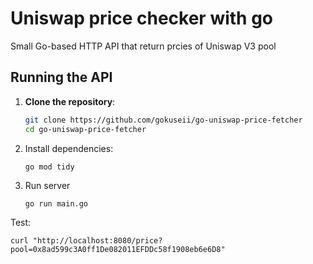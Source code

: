 # Uniswap price checker with go 

Small Go-based HTTP API that return prcies of Uniswap V3 pool

## Running the API

1. **Clone the repository**:
   ```bash
   git clone https://github.com/gokuseii/go-uniswap-price-fetcher
   cd go-uniswap-price-fetcher
   ```

2. Install dependencies:

   ```
   go mod tidy
   ```

3. Run server
   ```
   go run main.go
   ```

Test:
   ```
   curl "http://localhost:8080/price?pool=0x8ad599c3A0ff1De082011EFDDc58f1908eb6e6D8"
   ```
